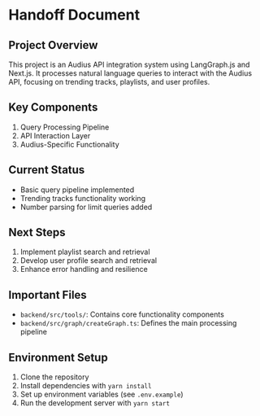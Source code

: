 # Handoff Document

## Project Overview
This project is an Audius API integration system using LangGraph.js and Next.js. It processes natural language queries to interact with the Audius API, focusing on trending tracks, playlists, and user profiles.

## Key Components
1. Query Processing Pipeline
2. API Interaction Layer
3. Audius-Specific Functionality

## Current Status
- Basic query pipeline implemented
- Trending tracks functionality working
- Number parsing for limit queries added

## Next Steps
1. Implement playlist search and retrieval
2. Develop user profile search and retrieval
3. Enhance error handling and resilience

## Important Files
- `backend/src/tools/`: Contains core functionality components
- `backend/src/graph/createGraph.ts`: Defines the main processing pipeline

## Environment Setup
1. Clone the repository
2. Install dependencies with `yarn install`
3. Set up environment variables (see `.env.example`)
4. Run the development server with `yarn start`